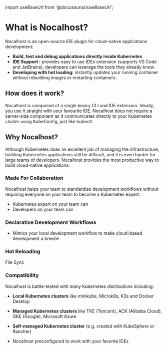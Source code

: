 import useBaseUrl from '@docusaurus/useBaseUrl';

# What is Nocalhost?

Nocalhost is an open-source IDE plugin for cloud-native applications development:

- **Build, test and debug applications directly inside Kubernetes**
- **IDE Support :** provides easy to use IDEs extension (supports VS Code and JetBrains), developers can leverage the tools they already know.
- **Developing with hot loading:** instantly updates your running container without rebuilding images or restarting containers.

## How does it work?

Nocalhost is composed of a single binary CLI and IDE extension. Ideally, you use it straight with your favourite IDE. Nocalhost does not require a server-side component as it communicates directly to your Kubernetes cluster using KubeConfig, just like kubectl.

## Why Nocalhost?

Although Kubernetes does an excellent job of managing the infrastructure, building Kubernetes applications still be difficult, and it is even harder for large teams of developers. Nocalhost provides the most productive way to build cloud-native applications.

### Made For Collaboration

Nocalhost helps your team to standardize development workflows without requiring everyone on your team to become a Kubernetes expert.

- Kubernetes expert on your team can  
- Developers on your team can

### Declarative Development Workflows

- Mimics your local development workflow to make cloud-based development a breeze 

### Hot Reloading

File Sync

### Compatibility

Nocalhost is battle-tested with many Kubernetes distributions including:

- **Local Kubernetes clusters** like minikube, Microk8s, K3s and Docker Desktop
- **Managed Kubernetes clusters** like TKE (Tencent), ACK (Alibaba Cloud), GKE (Google), Microsoft Azure
- **Self-managed Kubernetes cluster** (e.g. created with KubeSphere or Rancher)




- Nocalhost preconfigured to work with your favorite IDEs